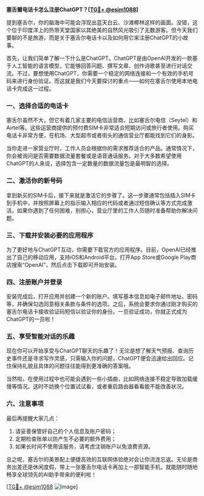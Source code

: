 **塞舌爾电话卡怎么注册ChatGPT？[[TG💪+ @esim1088](https://t.me/s/esim1088)]**

提到塞舌尔，你的脑海中可能会浮现出蓝天白云、沙滩椰林这样的画面。没错，这个位于印度洋上的热带天堂国家以其绝美的自然风光吸引了无数游客。但今天我们要聊的不是旅游，而是关于塞舌尔电话卡以及如何用它来注册ChatGPT的小故事。

首先，让我们简单了解一下什么是ChatGPT。ChatGPT是由OpenAI开发的一款基于人工智能的语言模型，它能够回答问题、撰写文章、创作诗歌甚至进行对话交流。不过，要想使用ChatGPT，你需要一个稳定的网络连接和一个有效的手机号码来进行身份验证。而这就是我们今天要探讨的重点——如何在塞舌尔使用本地电话卡完成这一过程。

### 一、选择合适的电话卡

塞舌尔虽然不大，但它有着几家主要的电信运营商，比如塞舌尔电信（Seytel）和Airtel等。这些运营商提供的预付费SIM卡非常适合短期访问或旅行者使用。购买电话卡非常方便，在机场、大型超市或者街头的通信营业厅都能找到它们的身影。

当你走进一家营业厅时，工作人员会根据你的需求推荐适合的产品。通常情况下，你会被询问是否需要数据流量套餐或是语音通话服务。对于大多数希望使用ChatGPT的人来说，选择包含一定数量的数据流量包是最明智的选择。

### 二、激活你的新号码

拿到新买的SIM卡后，接下来就是激活它的步骤了。这一步骤通常包括插入SIM卡到手机中，并按照屏幕上的指示输入相应的代码或者通过短信确认等方式完成激活。如果你遇到了任何困难，别担心，营业厅里的工作人员随时准备帮助你解决问题。

### 三、下载并安装必要的应用程序

为了更好地与ChatGPT互动，你需要下载官方的应用程序。目前，OpenAI已经推出了自己的移动应用，支持iOS和Android平台。打开App Store或Google Play商店搜索“OpenAI”，然后点击下载即可开始安装。

### 四、注册账户并登录

安装完成后，打开应用并创建一个新的账户。填写基本信息如电子邮件地址、密码等，并确保勾选同意相关条款与条件的选项。之后，系统会要求你通过刚才购买的塞舌尔电话卡接收验证码短信以验证你的身份。一旦验证成功，你就正式成为ChatGPT的一员啦！

### 五、享受智能对话的乐趣

现在你可以开始享受与ChatGPT聊天的乐趣了！无论是想了解天气预报、查询历史事件还是寻求写作灵感，只需输入你的问题，ChatGPT便会迅速给出回应。记住保持礼貌且具体的问题往往能得到更准确的答案哦。

当然啦，在使用过程中也可能会遇到一些小插曲，比如网络连接不稳定导致加载缓慢等情况。这时不妨换个位置试试看，或者重启路由器看看能不能改善状况。

### 六、注意事项

最后再提醒大家几点：
1. 请妥善保管好自己的个人信息及账户密码；
2. 定期检查账单以防产生不必要的额外费用；
3. 如果长时间不使用该服务，请考虑注销账户以免浪费资源。

总之呢，塞舌尔的美景配上便捷高效的互联网体验绝对会让你流连忘返。无论是商务出差还是休闲度假，带上一张塞舌尔电话卡再加上一部智能手机，就能随时随地畅享全球领先的AI助手带来的便利啦！

[[TG💪+ @esim1088](https://t.me/s/esim1088) ![Image](https://i.postimg.cc/4NQfJmqS/Snipaste-2025-05-13-00-14-12.png)]